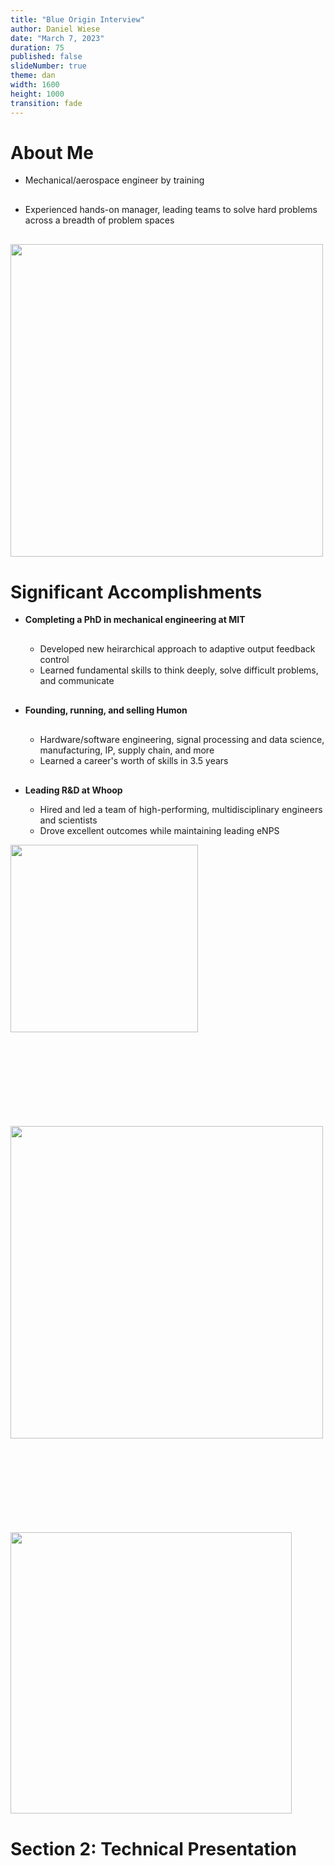 ```yaml
---
title: "Blue Origin Interview"
author: Daniel Wiese
date: "March 7, 2023"
duration: 75
published: false
slideNumber: true
theme: dan
width: 1600
height: 1000
transition: fade
---
```


# About Me

<div class="col-container">
<div class="col">

<ul>
<li class="fragment" data-fragment-index="1" style="margin-bottom: 30px;">Mechanical/aerospace engineer by training</li>
<li class="fragment" data-fragment-index="2" style="margin-bottom: 30px;">Experienced hands-on manager, leading teams to solve hard problems across a breadth of problem spaces</li>
</ul>

</div>
<div class="col">
<img class="image-border" src="../img/headshot-square-small.jpg" width="500"/>
</div>
</div>

# Significant Accomplishments

<div class="col-container">
<div class="col" style="flex-grow:2;">

<ul>
<li class="fragment" data-fragment-index="1" style="font-weight: bold; margin-bottom: 30px;">Completing a PhD in mechanical engineering at MIT</li>
<ul>
<li class="fragment" data-fragment-index="2">Developed new heirarchical approach to adaptive output feedback control</li>
<li class="fragment" data-fragment-index="3">Learned fundamental skills to think deeply, solve difficult problems, and communicate</li>
</ul>
<li class="fragment" data-fragment-index="4" style="font-weight: bold; margin-bottom: 30px; margin-top: 30px;">Founding, running, and selling Humon</li>
<ul>
<li class="fragment" data-fragment-index="5">Hardware/software engineering, signal processing and data science, manufacturing, IP, supply chain, and more</li>
<li class="fragment" data-fragment-index="6">Learned a career's worth of skills in 3.5 years</li>
</ul>
<li class="fragment" data-fragment-index="7" style="font-weight: bold; margin-top: 30px;">Leading R&D at Whoop</li>
<ul>
<li class="fragment" data-fragment-index="8">Hired and led a team of high-performing, multidisciplinary engineers and scientists</li>
<li class="fragment" data-fragment-index="9">Drove excellent outcomes while maintaining leading eNPS</li>
</ul>
</ul>

</div>
<div class="col">

<img class="fragment" data-fragment-index="1" src="../img/mit-logo.png" width="300" style="margin-bottom: 150px;"/>
<img class="fragment" data-fragment-index="4" src="../img/humon-logo.png" width="500"/>
<img class="fragment" data-fragment-index="7" src="../img/whoop-logo.png" width="450" style="margin-top: 150px;"/>

</div>
</div>

# Section 2: Technical Presentation

<h1 style="display:block; margin-top:40vh">Section 2: Technical Presentation</h1>

# Airbreathing Hypersonic Vehicles: Control Challenges

<div class="col-container">
<div class="col" style="flex-grow:2;">

<ul>
<li class="fragment" data-fragment-index="2" style="font-weight: bold; margin-bottom: 30px;">Highly open-loop unstable</li>
<li class="fragment" data-fragment-index="3" style="font-weight: bold; margin-bottom: 30px;">Difficult to model</li>
<ul>
<li class="fragment" data-fragment-index="4">Poor CFD models</li>
<li class="fragment" data-fragment-index="5">Limited wind tunnel data</li>
<li class="fragment" data-fragment-index="6">Complex shock interactions</li>
</ul>
<li class="fragment" data-fragment-index="7" style="font-weight: bold; margin-bottom: 30px; margin-top: 30px;">Must operate over a large flight envelope</li>
<ul>
<li class="fragment" data-fragment-index="8">Largely varying dynamic pressure</li>
</ul>
<li class="fragment" data-fragment-index="9" style="font-weight: bold; margin-bottom: 30px; margin-top: 30px;">Aerodynamic and propulsive coupling</li>
<ul>
<li class="fragment" data-fragment-index="10">Unstart can create abrupt changes to moments</li>
</ul>
<li class="fragment" data-fragment-index="11" style="font-weight: bold; margin-bottom: 30px; margin-top: 30px;">Unable to accurately obtain incidence angle measurements</li>
</ul>

</div>
<div class="col">

<!-- https://blog.pointwise.com/2018/06/15/this-week-in-cfd-317/ -->
<img class="fragment" data-fragment-index="4" src="../img/x51-cfd.jpg" width="500"/>
<img class="fragment" data-fragment-index="7" src="../img/flight-envelope.png" width="500"/>

</div>
</div>

# Problem Statement

<div class="col-container">
<div class="col" style="flex-grow:2;">

<p style="display: flex;">Design a controller for a hypersonic vehicle that can</p>

<ul>
<li class="fragment" data-fragment-index="2" style="margin-bottom: 30px;">Accommodate high levels of <b>model uncertainty</b></li>
<li class="fragment" data-fragment-index="3" style="margin-bottom: 30px;">Be <b>robust</b> to delays and unmodeled dynamics</li>
<li class="fragment" data-fragment-index="4" style="margin-bottom: 30px;">Enable <b>agressive maneuvering</b></li>
<li class="fragment" data-fragment-index="5" style="margin-bottom: 30px;"><b>Avoid unstart</b></li>
<li class="fragment" data-fragment-index="6" style="margin-bottom: 30px;">Ensure satisfactory <b>command tracking</b></li>
</ul>

</div>
<div class="col">

<img src="../img/ghvFlyingLarge.png" width="600"/>

</div>
</div>

# Plant Overview (1)

<div class="col-container">
<div class="col" style="flex-grow:2;">

<img src="../img/hifire6.png" width="700"/>

<ul>
<li class="fragment" data-fragment-index="1" style="margin-bottom: 30px;">The Generic Hypersonic Vehicle model is a variant of the HiFIRE 6 vehicle</li>
<li class="fragment" data-fragment-index="3" style="margin-bottom: 30px;">Equations of motion are standard flat-earth, nonlinear 12-state, 6-DOF equations</li>
<ul>
<li class="fragment" data-fragment-index="4" style="margin-bottom: 30px;">No rotating turbomachinery terms or fuel sloshing, vehicle is a rigid body</li>
</ul>
</ul>

</div>
<div class="col">

<table class="fragment" data-fragment-index="2" style="font-size:0.7em;">
  <tr>
    <th>Parameter</th>
    <th>Unit</th>
    <th>Value</th>
  </tr>
  <tr>
    <td>Gross weight</td>
    <td>[lbm]</td>
    <td>1220.3</td>
  </tr>
  <tr>
    <td>Empty weight</td>
    <td>[lbm]</td>
    <td>993.3</td>
  </tr>
  <tr>
    <td>Vehicle length</td>
    <td>[in]</td>
    <td>175.9</td>
  </tr>
  <tr>
    <td>Span</td>
    <td>[in]</td>
    <td>58.6</td>
  </tr>
  <tr>
    <td>Nose diameter</td>
    <td>[in]</td>
    <td>11.0</td>
  </tr>
  <tr>
    <td>Tail diameter</td>
    <td>[in]</td>
    <td>18.8</td>
  </tr>
</table>

<img class="fragment" data-fragment-index="3" src="../img/stevens-lewis-table-2-5-1.png" width="500"/>

</div>
</div>

# Plant Overview (2)

<img class="fragment" data-fragment-index="1" src="../img/plant-overview.png" width="1200"/>

# Control Problem

<img src="../img/control-problem-1.png" width="1200"/><br>
<img class="fragment" data-fragment-index="1" src="../img/control-problem-2.png" width="1000"/>

# Simplified Model for Controller Synthesis

<section>

<img src="../img/linearize-and-decouple-1.png" width="1200"/><br>
<img src="../img/linearize-and-decouple-2.png" width="1000"/><br>

<ul>
<li class="fragment" data-fragment-index="1" style="margin-bottom: 30px;">The nonlinear equations of motion are <b>linearized</b></li>
<li class="fragment" data-fragment-index="2" style="margin-bottom: 30px;">Modal analysis is use to reduce the linear model into <b>several lower-order models</b></li>
<li class="fragment" data-fragment-index="3" style="margin-bottom: 30px;">The reduced linear models are <b>further partitioned</b></li>
<li class="fragment" data-fragment-index="4" style="margin-bottom: 30px;"><b>Uncertainty</b> manifests itself as shown above (more on this later)</li>
</ul>

</section>

<section>

<ul>
<li class="fragment" data-fragment-index="1" style="margin-bottom: 30px;">Linearize the 12-state model about a desired trim condition</li>
</ul>

<div class="fragment" data-fragment-index="1">

\begin{equation*}
  f(X,U)= f(X_{\text{eq}},U_{\text{eq}})+\left.\frac{\partial{}f(X,U)}{\partial{}X}\right|_{\text{eq}}x+\left.\frac{\partial{}f(X,U)}{\partial{}U}\right|_{\text{eq}}u+\epsilon
\end{equation*}

</div>

<ul>
<ul>
<li class="fragment" data-fragment-index="2" style="margin-bottom: 30px;">Validate linearity assumption</li>
</ul>
<li class="fragment" data-fragment-index="3" style="margin-bottom: 30px;">Decouple 12-state <i>linear model</i> into several lower-order models</li>
<ul>
<li class="fragment" data-fragment-index="4" style="margin-bottom: 30px;">Velocity, longitudinal, lateral-directional dynamics</li>
</ul>
<li class="fragment" data-fragment-index="5" style="margin-bottom: 30px;">Further simplify models by removing navigation and orientation dynamics</li>
<li class="fragment" data-fragment-index="6" style="margin-bottom: 30px;">These three linear inner-loop subsystems are represented by linear models </li>
</ul>

<div class="fragment" data-fragment-index="6">

\begin{equation*}
  \begin{split}
    \dot{x}_{p}(t)&=A_{p}x_{p}(t)+B_{p}u(t) \\
    y_{p}(t)&=C_{p}x_{p}(t) \\
    z_{p}(t)&=C_{pz}x_{p}(t)+D_{pz}u(t)
  \end{split}
\end{equation*}

</div>

</section>

<section>

<ul>
<li class="fragment" data-fragment-index="1" style="margin-bottom: 30px;">The sensitivity matrix allows comparison of modes across state variables whose units differ</li>
</ul>

<img class="fragment" data-fragment-index="2" src="../img/sensitivity-1.png" width="1200"/>

</section>

<section>

<ul>
<li class="fragment" data-fragment-index="1" style="margin-bottom: 30px;">The model exhibits decoupling between longitudinal, lateral-directional, dynamics</li>
</ul>

<img class="fragment" data-fragment-index="2" src="../img/sensitivity-2.png" width="1200"/>

</section>

# Why the Heirarchical Approach

<!--
Level 2 - Partial Automation
The vehicle has combined automated functions, such as acceleration and steering, but the driver must remain engaged with the driving task and monitor the environment at all times.
-->

<ul>
<li class="fragment" data-fragment-index="1" style="margin-bottom: 30px;">Leverage <b>existing knowledge</b> around how to design inner-loop controller</li>
<li class="fragment" data-fragment-index="2" style="margin-bottom: 30px;">Many systems require a "Level 2" inner-loop for <b>piloted vehicles</b></li>
<li class="fragment" data-fragment-index="3" style="margin-bottom: 30px;">Structure accommodates inner-loop <b>command limiting</b></li>
<li class="fragment" data-fragment-index="4" style="margin-bottom: 30px;">Control design for two small systems is easier than designing one controller for a <b>higher-order system</b></li>
<li class="fragment" data-fragment-index="5" style="margin-bottom: 30px;">In practice can produce <b>more robust control designs</b></li>
<li class="fragment" data-fragment-index="6" style="margin-bottom: 30px;">Facilitates using <b>different outer-loop</b> control structure with same inner-loop control law</li>
</ul>

# Inner-Loop Plant Models

<section>

<img src="../img/inner-loop.png" width="1000"/>

<ul>
<li class="fragment" data-fragment-index="1" style="margin-bottom: 30px;">Introduce the linear <i>uncertain</i> plant model</li>
</ul>

<div class="fragment" data-fragment-index="1">

\begin{equation*}
  \begin{split}
    \dot{x}(t)&=(A+B\Psi^{\top})x(t)+B\Lambda u(t)+B_{\text{cmd}}z_{\text{cmd}}(t) \\
    y(t)&=Cx(t)
  \end{split}
\end{equation*}

<p style="display:flex; margin-left:50px;">where &nbsp;$\Lambda$&nbsp; and &nbsp;$\Psi$&nbsp; are unknown</p>

</div>

<ul>
<li class="fragment" data-fragment-index="2" style="margin-bottom: 30px;">This model adds integral control on the <i>regulated output</i> and includes model uncertainty</li>
<li class="fragment" data-fragment-index="4" style="margin-bottom: 30px;">Some comments</li>
<ul>
<li class="fragment" data-fragment-index="5" style="margin-bottom: 30px;">Uncertainty enters through the columns of &nbsp;$B$&nbsp;</li>
<li class="fragment" data-fragment-index="6" style="margin-bottom: 30px;">No direct feedthrough of the control to output</li>
</ul>
</ul>

</section>

<section>

## Model Construction

<ul>
<li class="fragment" data-fragment-index="1" style="margin-bottom: 30px;">That there is no feedthrough of the control to the output is common in aerospace systems</li>
<ul>
<li class="fragment" data-fragment-index="2" style="margin-bottom: 30px;">Control inputs create moments and angular velocities are measured</li>
<li class="fragment" data-fragment-index="3" style="margin-bottom: 30px;">One integration between input and output</li>
<li class="fragment" data-fragment-index="4" style="margin-bottom: 30px;">Direct feedthrough, as occurs when measuring linear accelerations, can be accommodated using fairly trivial modification to control design to follow</li>
</ul>
<li class="fragment" data-fragment-index="5" style="margin-bottom: 30px;">Uncertainty entering through control channels is reasonable given the uncertainty in moment coefficients in &nbsp;$A$</li>
</ul>

<div class="fragment" data-fragment-index="5">

\begin{equation*}
  \begin{bmatrix}
    \dot{\alpha} \\
    \dot{q}
  \end{bmatrix}=
  \begin{bmatrix}
    0 & 1 \\
    M_{\alpha} & M_{q}
  \end{bmatrix}
  \begin{bmatrix}
    \alpha \\
    q
  \end{bmatrix}+
  \begin{bmatrix}
    0 \\
    M_{\delta_{e}}
  \end{bmatrix}
  \delta_{e}
\end{equation*}

</div>

</section>

<section>

## Model Construction

\begin{align}
  \dot{x}_{p}(t) &= A_{p}x_{p}(t) + B_{p}\bigr(\Lambda u(t) + \Psi_{p}^{\top}x_{p}(t)\bigr) \\
  y_{p}(t) &= C_{p}x_{p}(t) \\
  z_{p}(t) &= C_{pz}x_{p}(t) + D_{pz}\bigr(\Lambda u(t) + \Psi_{p}^{\top}x_{p}(t)\bigr) \\
\end{align}

\begin{equation*}
  \begin{gathered}
    A=
    \begin{bmatrix}
      A_{p} & 0_{n_{p}\times n_{e}} \\
      -C_{pz} & 0_{n_{e}\times n_{e}}
    \end{bmatrix} \quad
    B=
    \begin{bmatrix}
      B_{p} \\
      -D_{pz}
    \end{bmatrix}
    \quad
    B_{\text{cmd}}=
    \begin{bmatrix}
      0_{n_{p}\times m} \\
      I_{n_{e}\times n_{e}}
    \end{bmatrix} \\
    C=
    \begin{bmatrix}
      C_{p} & 0_{\ell\times n_{e}} \\
      0_{n_{e}\times n_{p}} & I_{n_{e}\times n_{e}}
    \end{bmatrix}
    \quad
    C_{z} =
    \begin{bmatrix}
      C_{pz} & 0
    \end{bmatrix}
  \end{gathered}
\end{equation*}

\begin{equation*}
  \begin{split}
    \dot{x}(t)&=(A+B\Psi^{\top})x(t)+B\Lambda u(t)+B_{\text{cmd}}z_{\text{cmd}}(t) \\
    y(t)&=Cx(t)
  \end{split}
\end{equation*}

</section>

# Assumptions

\begin{equation*}
  \begin{split}
    \dot{x}(t)&=(A+B\Psi^{\top})x(t)+B\Lambda u(t)+B_{\text{cmd}}z_{\text{cmd}}(t) \\
    y(t)&=Cx(t)
  \end{split}
\end{equation*}

<ul>
<li class="fragment" data-fragment-index="1" style="margin-bottom: 30px;">$(A, B)$&nbsp; is controllable</li>
<li class="fragment" data-fragment-index="2" style="margin-bottom: 30px;">$(A, C)$&nbsp; is observable</li>
<li class="fragment" data-fragment-index="3" style="margin-bottom: 30px;">$B,\;C,\;CB$&nbsp; are full rank</li>
<li class="fragment" data-fragment-index="4" style="margin-bottom: 30px;">Zeros of &nbsp;$(A,\;B,\;C,\;0)$&nbsp; are strictly stable</li>
<li class="fragment" data-fragment-index="5" style="margin-bottom: 30px;">$\Lambda$&nbsp; is a nonsingular, diagonal matrix with entries of known sign</li>
<li class="fragment" data-fragment-index="6" style="margin-bottom: 30px;">$\|\Psi\|<\Psi_{\text{max}}<\infty$&nbsp; where &nbsp;$\Psi_{\text{max}}$&nbsp; is known</li>
</ul>

# Notes on Assumptions

<ul>
<li class="fragment" data-fragment-index="1" style="margin-bottom: 30px;">Controllability and observability are standard assumptions satisfied for vehicle models such as the above</li>
<li class="fragment" data-fragment-index="2" style="margin-bottom: 30px;">Full rank of &nbsp;$B,\;C,\;CB$&nbsp; implies that inputs and outputs are not redundant, and the MIMO equivalent of relative degree one</li>
<ul>
<li class="fragment" data-fragment-index="3" style="margin-bottom: 30px;">One integration between aerodynamic moments and angular rates</li>
</ul>
<li class="fragment" data-fragment-index="4" style="margin-bottom: 30px;">Strict stability (minimum phase) of zeros is straightforward to satisfy for vehicle models such as the above</li>
<li class="fragment" data-fragment-index="5" style="margin-bottom: 30px;">Sign of &nbsp;$\Lambda$&nbsp; known indicates no control reversal</li>
<ul>
<li class="fragment" data-fragment-index="6" style="margin-bottom: 30px;">Diagonal structure indicates loss of control effectiveness</li>
</ul>
<li class="fragment" data-fragment-index="7" style="margin-bottom: 30px;">The bound &nbsp;$\Psi_{\text{max}}$&nbsp; need not be tight, and in practice can be easily selected</li>
<ul>
<li class="fragment" data-fragment-index="8" style="margin-bottom: 30px;">For example, the extent of a CG shift is bounded by the physical extents of a vehicle</li>
</ul>
</ul>

# Controller Synthesis

<ul>
<li class="fragment" data-fragment-index="1" style="margin-bottom: 30px;">Introduce the reference model</li>
</ul>

<div class="fragment" data-fragment-index="2">

\begin{equation*}
  \begin{split}
    \dot{x}_{m}(t)&=A_{m}x_{m}(t)+B_{\text{cmd}} r(t)+\boldsymbol{\color{red}L}(y_{m}(t)-y(t)) \\
    y_{m}(t)&=Cx_{m}(t)
  \end{split}
\end{equation*}

</div>

<ul>
<li class="fragment" data-fragment-index="3" style="margin-bottom: 30px;">Propose the following controller</li>
</ul>

<div class="fragment" data-fragment-index="4">

\begin{equation*}
  \begin{split}
  u(t)&=(K+\Theta(t))^{\top}x_{m}(t) \\
  \dot{\Theta}(t)&=-\Gamma x_{m}(t)(\boldsymbol{\color{red}S_{\color{red}1}}e_{y}(t))^{\top}\text{sgn}(\Lambda)
  \end{split}
\end{equation*}

</div>

<ul>
<li class="fragment" data-fragment-index="5" style="margin-bottom: 30px;">Stability of the closed-loop system must be shown</li>
<li class="fragment" data-fragment-index="6" style="margin-bottom: 30px;"><b>The control goal is to select the control gains such that $z_{p}$ tracks $z_{\text{cmd}}$</b></li>
</ul>

# Comments on the Closed-Loop System

\begin{equation*}
  \begin{split}
    \dot{x}(t)&=(A+B\Psi^{\top})x(t)+B\Lambda u(t)+B_{\text{cmd}}z_{\text{cmd}}(t) \\
    y(t)&=Cx(t) \\
    \dot{x}_{m}(t)&=A_{m}x_{m}(t)+B_{\text{cmd}} r(t)+\boldsymbol{\color{red}L}(y_{m}(t)-y(t)) \\
    y_{m}(t)&=Cx_{m}(t) \\
    u(t)&=(K+\Theta(t))^{\top}x_{m}(t) \\
    \dot{\Theta}(t)&=-\Gamma x_{m}(t)(\boldsymbol{\color{red}S_{\color{red}1}}e_{y}(t))^{\top}\text{sgn}(\Lambda)
  \end{split}
\end{equation*}

<ul>
<li class="fragment" data-fragment-index="1" style="margin-bottom: 30px;">Output feedback: control depends on &nbsp;$y$&nbsp; only</li>
<li class="fragment" data-fragment-index="2" style="margin-bottom: 30px;">With $\Theta$,&nbsp;$\dot{\Theta}=0$&nbsp; <b>architecturally this is just an LQG controller</b></li>
<li class="fragment" data-fragment-index="3" style="margin-bottom: 30px;">Control designer must select &nbsp;$\Gamma$&nbsp;, &nbsp;$\boldsymbol{\color{red}S_{\color{red}1}}$&nbsp;, and &nbsp;$\boldsymbol{\color{red}L}$&nbsp;</li>
<ul>
<li class="fragment" data-fragment-index="4" style="margin-bottom: 30px;">$\Gamma=\Gamma^{\top}>0$</li>
<li class="fragment" data-fragment-index="5" style="margin-bottom: 30px;">The control task is to select &nbsp;$\boldsymbol{\color{red}S_{\color{red}1}}$&nbsp; and &nbsp;$\boldsymbol{\color{red}L}$&nbsp; to guarantee stability</li>
</ul>
</ul>

# Inner-Loop Controller Block Diagram

<img src="../img/innerLoop5.png" width="1000"/>

<ul>
<li class="fragment" data-fragment-index="1" style="margin-bottom: 30px;">In addition to needing &nbsp;$\boldsymbol{\color{red}L}$&nbsp; for closed-loop stability, it provides additional benefits for the adaptive system</li>
<ul>
<li class="fragment" data-fragment-index="2" style="margin-bottom: 30px;">More on this later</li>
</ul>
</ul>

# Overview of Stability (1)

<section>

<ul>
<li class="fragment" data-fragment-index="1" style="margin-bottom: 30px;">The error model that results from the proposed controller is</li>
</ul>

<div class="fragment" data-fragment-index="2">

\begin{equation*}
  \begin{split}
    \dot{e}_{x}&=(A+\boldsymbol{\color{red}L}C+B\Psi^{\top})e_{x}+B\Lambda\tilde{\Theta}^{\top}x_{m} \\
    e_{y}&=Ce_{x} \\
    e_{s}&=\boldsymbol{\color{red}S_{\color{red}1}}e_{y}
  \end{split}
\end{equation*}

</div>

<ul>
<li class="fragment" data-fragment-index="3" style="margin-bottom: 30px;">If &nbsp;$\boldsymbol{\color{red}S_{\color{red}1}}$&nbsp; and &nbsp;$\boldsymbol{\color{red}L}$&nbsp; can be chosen such that the error model is SPR, stability follows</li>
<li class="fragment" data-fragment-index="4" style="margin-bottom: 30px;">Applying the Kalman–Yakubovic Lemma, the above error dynamics are SPR if</li>
</ul>

<div class="fragment" data-fragment-index="4">

\begin{equation*}
  \begin{split}
    &(A+\boldsymbol{\color{red}L}C)^{\top}P+P(A+LC)+Q<0 \\
    &PB=(\boldsymbol{\color{red}S_{\color{red}1}}C)^{\top}
  \end{split}
\end{equation*}

</div>

<ul>
<li class="fragment" data-fragment-index="5" style="margin-bottom: 30px;">$Q$&nbsp; is chosen based on &nbsp;$\Psi_{\text{max}}$&nbsp;</li>
<li class="fragment" data-fragment-index="6" style="margin-bottom: 30px;">$X=X^{\top}>0$&nbsp; is arbitrary and &nbsp;$B^{\perp}$&nbsp; is an annhiliator matrix that satisfies &nbsp;$B^{\top}B^{\perp}=0$</li>
<li class="fragment" data-fragment-index="7" style="margin-bottom: 30px;">A &nbsp;$P$&nbsp; satisfying the inequality exists if, and only if, &nbsp;$\boldsymbol{\color{red}S_{\color{red}1}}CB=(\boldsymbol{\color{red}S_{\color{red}1}}CB)^{\top}$</li>
</ul>

</section>

<section>

<ul>
<li class="fragment" data-fragment-index="1" style="margin-bottom: 30px;">The statement of strict positive realness can be interpreted as the phase shift between the input and output being in &nbsp;$(-90^{\circ}, 90^{\circ})$</li>
</ul>

</section>

# Overview of Stability (2)

<section>

<ul>
<li class="fragment" data-fragment-index="1" style="margin-bottom: 30px;">One choice of &nbsp;$\boldsymbol{\color{red}S_{\color{red}1}}$&nbsp; is the generalized left-inverse of &nbsp;$CB$&nbsp; as follows</li>
</ul>

<div class="fragment" data-fragment-index="2">

\begin{equation*}
  \boldsymbol{\color{red}S_{\color{red}1}}=((CB)^{\top}CB)^{-1}(CB)^{\top}
\end{equation*}

</div>

<ul>
<li class="fragment" data-fragment-index="3" style="margin-bottom: 30px;">This choice of &nbsp;$\boldsymbol{\color{red}S_{\color{red}1}}$&nbsp; ensures a &nbsp;$P$&nbsp; satisfying $(A+\boldsymbol{\color{red}L}C)^{\top}P+P(A+\boldsymbol{\color{red}L}C)+Q<0$ exists given by</li>
</ul>

<div class="fragment" data-fragment-index="3">

\begin{equation*}
  P=C^{\top}(CB)^{-\top}C+B^{\perp}XB^{\perp\top}
\end{equation*}

</div>

<ul>
<li class="fragment" data-fragment-index="4" style="margin-bottom: 30px;">We now have to solve a bilinear matrix inequality in &nbsp;$\boldsymbol{\color{red}L}$&nbsp; and &nbsp;$P$&nbsp; (or equivalently &nbsp;$X$)</li>
<li class="fragment" data-fragment-index="5" style="margin-bottom: 30px;">Using the Matrix Elimination Lemma, an &nbsp;$\boldsymbol{\color{red}L}$&nbsp; satisfying the inequality exists if, and only if, a &nbsp;$P$&nbsp; satisfies</li>
</ul>

<div class="fragment" data-fragment-index="5">

\begin{equation*}
  M^{\top}(A^{\top}P+PA)M<-M^{\top}QM
\end{equation*}

</div>

<ul>
<li class="fragment" data-fragment-index="6" style="margin-bottom: 30px;">Using &nbsp;$P$&nbsp; above gives the following, where the existence of &nbsp;$X>0$&nbsp; is guaranteed</li>
</ul>

<div class="fragment" data-fragment-index="6">

\begin{equation*}
  (NAM)^{\top}XNM+(NM)^{\top}X(NAM)<-M^{\top}QM
\end{equation*}

</div>

</section>

<section>

<ul>
<li class="fragment" data-fragment-index="1" style="margin-bottom: 30px;">Note: &nbsp;$M$&nbsp; represents a particular annhilator &nbsp;$C^{\top\perp}$&nbsp; and &nbsp;$N$&nbsp; a particular &nbsp;$B^{\perp\top}$&nbsp; such that &nbsp;$NB=0$&nbsp; and &nbsp;$CM=0$.</li>
</ul>

</section>

# Overview of Stability (3)

<ul>
<li class="fragment" data-fragment-index="1" style="margin-bottom: 30px;"><b>The problem of finding $\boldsymbol{\color{red}L}$ and $X$ that satisfy a BMI is now reduced to finding $X$ (whose existence is guaranteed) satisfying an LMI</b></li>
<li class="fragment" data-fragment-index="2" style="margin-bottom: 30px;">The solutions &nbsp;$X$&nbsp; are given analytically thus specifying &nbsp;$P$</li>
</ul>

<div class="fragment" data-fragment-index="2">

\begin{equation*}
  P=C^{\top}(CB)^{-\top}C+B^{\perp}XB^{\perp\top}
\end{equation*}

</div>

<ul>
<li class="fragment" data-fragment-index="3" style="margin-bottom: 30px;">This &nbsp;$P$&nbsp; then reduces the following to a feasible LMI in &nbsp;$\boldsymbol{\color{red}L}$</li>
</ul>

<div class="fragment" data-fragment-index="3">

\begin{equation*}
  (A+\boldsymbol{\color{red}L}C)^{\top}P+P(A+\boldsymbol{\color{red}L}C)+Q<0
\end{equation*}

</div>

<ul>
<li class="fragment" data-fragment-index="4" style="margin-bottom: 30px;"><b>This control synthesis process involves a few steps of matrix algebra, and provides a guaranteed-stable closed-loop system with sufficient degrees of freedom that can be leveraged to improve the robustness proprties of the baseline controller</b></li>
</ul>

# Robustness Properties

<section>

<ul>
<li class="fragment" data-fragment-index="1" style="margin-bottom: 30px;">The choice of &nbsp;$\boldsymbol{\color{red}S_{\color{red}1}}$&nbsp; and &nbsp;$\boldsymbol{\color{red}L}$&nbsp; also affects robustness properties of the underlying LQG-like controller</li>
</ul>

<img class="fragment" data-fragment-index="2" src="../img/gang-of-six.jpg" width="1300"/>

</section>
<section>

<!--
A measure of the “smallness” of the matrix is needed: the singular values.

Singular value decomposition (SVD) is a factorization of a real or complex matrix. It generalizes the eigendecomposition of a square normal matrix with an orthonormal eigenbasis to any mxn matrix

When the matrix M is a transfer function matrix H(jw), the magnitude at a any frequency w will depend on the direction of the input. Different singular values will be excited depending on the input. However, for any input the magnitude of H(jw) is bounded above by its maximum singular value \sigma(H(jw)) and below by its minimum singular value \sigma(H(jw)). For performance and stability robustness \sigma(H(jw)) should be large at low frequencies and \sigma(H(jw)) should be small at high frequencies.
-->

<img class="fragment" data-fragment-index="2" src="../img/linear-loops-block.png" width="1300"/>

</section>

# Comments on Closed-Loop Reference Model

<div class="col-container">
<div class="col">

<ul>
<li class="fragment" data-fragment-index="1" style="margin-bottom: 30px;">The closed-loop reference model provides beneficial properties, especially with regards to transient behavior</li>
<li class="fragment" data-fragment-index="4" style="margin-bottom: 30px;">The tuning of &nbsp;$\boldsymbol{\color{red}L}$&nbsp; through the many available degrees of freedom enables good transients to be achieved</li>
<li class="fragment" data-fragment-index="5" style="margin-bottom: 30px;">CRM also applicable in the case of state feedback</li>
</ul>

</div>
<div class="col" style="flex-grow:2;">

<img class="fragment" data-fragment-index="2" src="../img/orm_versus_crm_gamma_10_ell_0.png" width="900" style="margin:0px;"/>
<img class="fragment" data-fragment-index="3" src="../img/orm_versus_crm_gamma_10_ell_10.png" width="900" style="margin:0px;"/>

</div>
</div>

# Inner-Loop Controllers

<ul>
<li class="fragment" data-fragment-index="1" style="margin-bottom: 30px;">This control synthesis process is repeated for each of the three inner-loop subsystems</li>
<li class="fragment" data-fragment-index="2" style="margin-bottom: 30px;">These combined controllers facilitate command tracking of velocity $V_{T}$, pitch rate $q$, and roll rate $p$</li>
<li class="fragment" data-fragment-index="3" style="margin-bottom: 30px;">The inner-loop control subsystems can be analyzed, and the controller performance on the 6-DOF nonlinear model evaluated, demonstrating the capabilities of this method</li>
</ul>

# Inner-Loop Contributions and Future Work

<section>

<ul>
<li class="fragment" data-fragment-index="1" style="margin-bottom: 30px;">The adaptive output feedback method provides a stable controller with <b>additional available degrees of freedom</b> over existing approaches to achieve desirable properties for both the baseline <i>and</i> adaptive system</li>
<ul>
<li class="fragment" data-fragment-index="2" style="margin-bottom: 30px;">In practice, good controllers were able to be selected using heuristics for the available degrees of freedom</li>
</ul>
<li class="fragment" data-fragment-index="3" style="margin-bottom: 30px;">The mapping between the degrees of freedom in the feasible LMI, and the solutions &nbsp;$\boldsymbol{\color{red}L}$&nbsp; should be investigated, along with analytical solutions</li>
<li class="fragment" data-fragment-index="4" style="margin-bottom: 30px;">The robustness properties of the underlying baseline system should be investigated further</li>
</ul>

</section>

<section>

<ul>
<li class="fragment" data-fragment-index="1" style="margin-bottom: 30px;">Existing solutions to this adaptive output feedback problem involved adding fictitous <i>inputs</i> to the system in a process called "squaring up" resulting in SPR error dynamics</li>
<li class="fragment" data-fragment-index="2" style="margin-bottom: 30px;">Solutions were parameterized by a single scalar, as in LQG</li>
<li class="fragment" data-fragment-index="3" style="margin-bottom: 30px;">These fictitious inputs were then removed in controller synthesis</li>
<li class="fragment" data-fragment-index="4" style="margin-bottom: 30px;">The result was a stable solution, but with far fewer degrees of freedom to be used for tuning the properties of the combined classical and adaptive system</li>
</ul>

</section>

# Outer-Loop Controller

<ul>
<li class="fragment" data-fragment-index="1" style="margin-bottom: 30px;">While the inner-loop controllers satisfied the control goal and facilitated tracking of the vehicle's angular rates, <i>suitable angular rate commands needed to be specified such that the vehicle traversed some desired trajectory</i></li>
<li class="fragment" data-fragment-index="2" style="margin-bottom: 30px;">Such commands, generated by an <i>outer-loop controller</i>, were often done relying on sufficient timescale separation and without guaranteeing stability of the closed-loop system</li>
</ul>

# Outer-Loop Controller Block Diagram (1)

<img src="../img/simpleInnerAndOuterLoop.png" width="1300"/>

<ul>
<li class="fragment" data-fragment-index="1" style="margin-bottom: 30px;">When the outer-loop dynamics are considered, an outer-loop controller can be designed <i>around the inner-loop controller</i> as shown</li>
<li class="fragment" data-fragment-index="2" style="margin-bottom: 30px;">This requires the selection of some additional feedback elements &nbsp;$\boldsymbol{\color{red}L_{\color{red}y}}$&nbsp;, &nbsp;$\boldsymbol{\color{red}L_{\color{red}g}}$&nbsp;, and &nbsp;$\boldsymbol{\color{red}S_{\color{red}g}}$&nbsp;</li>
<li class="fragment" data-fragment-index="3" style="margin-bottom: 30px;">These feedback gains are easily determined as solutions to some feasible LMIs</li>
</ul>

# Outer-Loop Controller Block Diagram (2)

<div class="col-container">
<div class="col">

<ul>
<li class="fragment" data-fragment-index="1" style="margin-bottom: 30px;">$\boldsymbol{\color{red}S_{\color{red}g}}$&nbsp; eliminates error from outer-loop coupling</li>
<li class="fragment" data-fragment-index="2" style="margin-bottom: 30px;">$\boldsymbol{\color{red}L_{\color{red}y}}$&nbsp; modifies the outer-loop reference model due to uncertainty</li>
<li class="fragment" data-fragment-index="3" style="margin-bottom: 30px;">$\boldsymbol{\color{red}L_{\color{red}g}}$&nbsp; provides stability of the outer-loop reference model</li>
<li class="fragment" data-fragment-index="4" style="margin-bottom: 30px;">Proof of stability not provided here</li>
</ul>

</div>
<div class="col" style="flex-grow:2;">

<img class="fragment" data-fragment-index="1" src="../img/outer-loop-block-diagram.png" width="1300"/>

</div>
</div>

# Outer-Loop Controller with Limiter

<div class="col-container">
<div class="col">

<ul>
<li class="fragment" data-fragment-index="1" style="margin-bottom: 30px;">This architecture exposes the inner-loop commands (e.g. &nbsp;$V_{T}$&nbsp;, &nbsp;$p$&nbsp;, &nbsp;$q$&nbsp;) allowing them to be limited by the outer-loop controller</li>
<li class="fragment" data-fragment-index="2" style="margin-bottom: 30px;">The limiter is a function of the reference model state, allowing unmeasurable states to be implicitly limited</li>
<li class="fragment" data-fragment-index="3" style="margin-bottom: 30px;">Stability with the limiter is guaranteed</li>
<li class="fragment" data-fragment-index="4" style="margin-bottom: 30px;">Proof of stability not provided here</li>
</ul>

</div>
<div class="col" style="flex-grow:2;">

<img class="fragment" data-fragment-index="1" src="../img/outer-loop-block-diagram-limiter.png" width="1300"/>

</div>
</div>

# Simulation Results (1)

<section>

<img src="../img/simulation-block-limiter.png" width="1300"/><br>

<ul>
<li class="fragment" data-fragment-index="1" style="margin-bottom: 30px;">Actuator dynamics were included in the simulation model</li>
<li class="fragment" data-fragment-index="2" style="margin-bottom: 30px;">Controllers were simulated in discrete time at 100 Hz</li>
<li class="fragment" data-fragment-index="3" style="margin-bottom: 30px;">Sensor noise and dynamics, and additional input delays were investigated as well</li>
</ul>

</section>

<section>

## Actuator Dynamics

<img class="fragment" data-fragment-index="1" src="../img/actuator-block.png" width="1000"/><br>
<img class="fragment" data-fragment-index="1" src="../img/actuator-table.png" width="400"/>

</section>

# Simulation Results (2)

<div class="col-container">
<div class="col">

<ul>
<li class="fragment" data-fragment-index="1" style="margin-bottom: 30px;">This plot is a represantive response to a 5 degree heading change at Mach 5 at an altitude of 80,000 feet</li>
<li class="fragment" data-fragment-index="2" style="margin-bottom: 30px;">Control effectiveness was reduced to 20%</li>
<li class="fragment" data-fragment-index="3" style="margin-bottom: 30px;">The center-of-gravity was shifted 8 inches rearward</li>
<li class="fragment" data-fragment-index="4" style="margin-bottom: 30px;">The rolling moment coefficient was reduced to 10% of the nominal value</li>
<li class="fragment" data-fragment-index="5" style="margin-bottom: 30px;">The command limiter was activated at 0.1 degrees of (estimated) sideslip</li>
</ul>

</div>
<div class="col" style="flex-grow:2;">

<img class="fragment" data-fragment-index="1" src="../img/simulation-result.png" width="1000"/>

<!-- <img class="fragment" data-fragment-index="1" src="../img/limiter-simulation-result.png" width="800"/> -->

</div>
</div>

# Summary of Contributions

<ul>
<li class="fragment" data-fragment-index="1" style="margin-bottom: 30px;">The inner-loop adaptive output feedback method provides a stable controller with <b>additional available degrees of freedom</b> over existing approaches to achieve desirable properties for both the baseline <i>and</i> adaptive system</li>
<li class="fragment" data-fragment-index="2" style="margin-bottom: 30px;">The outer-loop control design guarantees stability of the closed-loop system with adaptive inner loop</li>
<li class="fragment" data-fragment-index="3" style="margin-bottom: 30px;">The control architecture <b>accommodates state constraints</b> even on unmeasurable states</li>
</ul>

# Section 3: Why Blue Origin

<h1 style="display:block; margin-top:40vh">Section 3: Why Blue Origin</h1>

# Why Blue Origin

<!--
https://www.blueorigin.com/careers/work-culture/
https://www.blueorigin.com/about-blue/
-->

<ul>
<li class="fragment" data-fragment-index="1" style="margin-bottom: 30px;"><b>Company</b></li>
<ul>
<li class="fragment" data-fragment-index="2" style="margin-bottom: 30px;">Mission & Culture</li>
<li class="fragment" data-fragment-index="3" style="margin-bottom: 30px;">Making type 2 decisions quickly</li>
<li class="fragment" data-fragment-index="4" style="margin-bottom: 30px;">Conviction, tenacity, humility</li>
</ul>
<li class="fragment" data-fragment-index="5" style="margin-bottom: 30px;"><b>Role</b></li>
<ul>
<li class="fragment" data-fragment-index="6" style="margin-bottom: 30px;">Value to Blue Origin</li>
<li class="fragment" data-fragment-index="7" style="margin-bottom: 30px;">Proven hands-on, empathetic leader</li>
<li class="fragment" data-fragment-index="8" style="margin-bottom: 30px;">Opportunity to leverage my abilities to solve hard problems</li>
</ul>
</ul>
